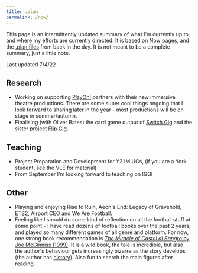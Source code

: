 ```yaml
---
title: .plan
permalink: /now/
---
```


This page is an intermittently updated summary of what I'm currently up to, and where my efforts are currently directed. It is based on [Now pages](https://nownownow.com/about), and the [.plan files](https://datatracker.ietf.org/doc/html/rfc1288) from back in the day. It is not meant to be a complete summary, just a little note.

Last updated 7/4/22

## Research
* Working on supporting [PlayOn!](/projects/play-on) partners with their new immersive theatre productions. There are some super cool things ongoing that I look forward to sharing later in the year - most productions will be on stage in summer/autumn.
* Finalising (with Oliver Bates) the card game output of [Switch Gig](/projects/switch-gig) and the sister project [Flip Gig](http://www.flipgig.org/).

## Teaching
* Project Preparation and Development for Y2 IM UGs, (if you are a York student, see the VLE for material)
* From September I'm looking forward to teaching on IGGI

## Other

* Playing and enjoying Rise to Ruin, Aeon's End: Legacy of Gravehold, ETS2, Airport CEO and We Are Football.
* Feeling like I should do some kind of reflection on all the football stuff at some point - I have read dozens of football books over the past 2 years, and played so many different games of all genre and platform. For now, one strong book recommendation is [*The Miracle of Castel di Sangro* by Joe McGinniss (1999)](https://openlibrary.org/works/OL3928927W/The_Miracle_of_Castel_Di_Sangro?edition=ia%3Amiracleofcasteld00joem_0). It is a wild book, the tale is incredible, but also the author's behaviour gets increasingly bizarre as the story develops (the author has [history](https://en.wikipedia.org/wiki/Fatal_Vision_controversy)). Also fun to search the main figures after reading.